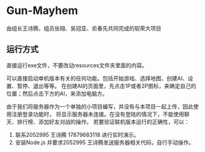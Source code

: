 # Gun-Mayhem
由组长王诗腾，组员张翔、吴冠亚、俞春先共同完成的软荣大项目
## 运行方式
直接运行exe文件，不要改动resources文件夹里面的内容。

可以直接启动单机版本有关的任何功能。包括开始游戏、选择地图、创建AI、设置、暂停、退出等等。
在创建AI的页面里，先点击1P或者2P图标，来确定自己的位置；然后点击下方的AI，来添加电脑方。

由于我们将服务器作为一个单独的小项目编写，并没有与本项目一起上传，因此使用注册登录功能时，
将显示服务器未连接。在没有登陆的情况下，不能使用聊天、排行榜、添加好友对战的操作。
若要验证联机版本运行的正确性，可以：
1. 联系2052995 王诗腾 17879683118 进行实时演示。
2. 安装Node.js 并要求2052995 王诗腾发送服务器相关代码，自行手动操作。